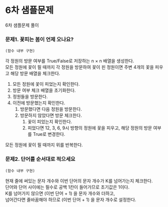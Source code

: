 # 6차 샘플문제
6차 샘플문제 풀이

### 문제1. 꽃피는 봄이 언제 오나요?
`(함수 내부 구현)`

각 정원의 방문 여부를 True/False로 저장하는 n × n 배열을 생성한다.  
모든 정원에 꽃이 필 때까지 각 정원을 방문하여 꽃이 핀 정원이면 주변 4개의 꽃을 피우고 해당 방문 배열을 체크한다.

1. 모든 정원에 꽃이 피었는지 확인한다.
1. 방문 여부 체크 배열을 초기화한다.
1. 정원들을 방문한다.
1. 이전에 방문했는지 확인한다.
    1. 방문했다면 다음 정원을 방문한다.
    2. 방문하지 않았다면 방문 체크한다.
        1. 꽃이 피었는지 확인한다.
        2. 피었다면 12, 3, 6, 9시 방향의 정원에 꽃을 피우고, 해당 정원의 방문 여부를 True로 변경한다.

모든 정원에 꽃이 필 때까지 위를 반복한다.

### 문제2. 단어를 순서대로 적으세요
`(함수 내부 구현)`

현재 줄에 써있는 문자 개수와 이번 단어의 문자 개수가 K를 넘어가는지 체크한다.   
단어와 단어 사이에는 필수로 공백 1칸이 들어가므로 초기값은 1이다.   
K를 넘어가지 않으면 (이번 단어 + 1) 을 문자 개수와 더하고,    
넘어간다면 줄바꿈해야 하므로 (이번 단어 + 1) 을 문자 개수로 설정한다.






